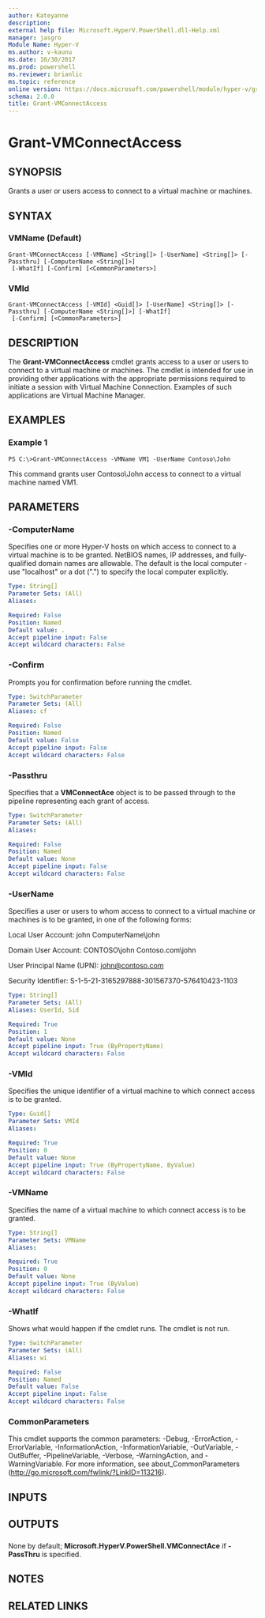 ```yaml
---
author: Kateyanne
description: 
external help file: Microsoft.HyperV.PowerShell.dll-Help.xml
manager: jasgro
Module Name: Hyper-V
ms.author: v-kaunu
ms.date: 10/30/2017
ms.prod: powershell
ms.reviewer: brianlic
ms.topic: reference
online version: https://docs.microsoft.com/powershell/module/hyper-v/grant-vmconnectaccess?view=windowsserver2012r2-ps&wt.mc_id=ps-gethelp
schema: 2.0.0
title: Grant-VMConnectAccess
---
```


# Grant-VMConnectAccess

## SYNOPSIS
Grants a user or users access to connect to a virtual machine or machines.

## SYNTAX

### VMName (Default)
```
Grant-VMConnectAccess [-VMName] <String[]> [-UserName] <String[]> [-Passthru] [-ComputerName <String[]>]
 [-WhatIf] [-Confirm] [<CommonParameters>]
```

### VMId
```
Grant-VMConnectAccess [-VMId] <Guid[]> [-UserName] <String[]> [-Passthru] [-ComputerName <String[]>] [-WhatIf]
 [-Confirm] [<CommonParameters>]
```

## DESCRIPTION
The **Grant-VMConnectAccess** cmdlet grants access to a user or users to connect to a virtual machine or machines.
The cmdlet is intended for use in providing other applications with the appropriate permissions required to initiate a session with Virtual Machine Connection.
Examples of such applications are Virtual Machine Manager.

## EXAMPLES

### Example 1
```
PS C:\>Grant-VMConnectAccess -VMName VM1 -UserName Contoso\John
```

This command grants user Contoso\John access to connect to a virtual machine named VM1.

## PARAMETERS

### -ComputerName
Specifies one or more Hyper-V hosts on which access to connect to a virtual machine is to be granted.
NetBIOS names, IP addresses, and fully-qualified domain names are allowable.
The default is the local computer - use "localhost" or a dot (".") to specify the local computer explicitly.

```yaml
Type: String[]
Parameter Sets: (All)
Aliases: 

Required: False
Position: Named
Default value: .
Accept pipeline input: False
Accept wildcard characters: False
```

### -Confirm
Prompts you for confirmation before running the cmdlet.

```yaml
Type: SwitchParameter
Parameter Sets: (All)
Aliases: cf

Required: False
Position: Named
Default value: False
Accept pipeline input: False
Accept wildcard characters: False
```

### -Passthru
Specifies that a **VMConnectAce** object is to be passed through to the pipeline representing each grant of access.

```yaml
Type: SwitchParameter
Parameter Sets: (All)
Aliases: 

Required: False
Position: Named
Default value: None
Accept pipeline input: False
Accept wildcard characters: False
```

### -UserName
Specifies a user or users to whom access to connect to a virtual machine or machines is to be granted, in one of the following forms:

Local User Account:
    john
    ComputerName\john

                         
Domain User Account:
    CONTOSO\john
    Contoso.com\john

                         
User Principal Name (UPN):
    john@contoso.com

                         
Security Identifier:
    S-1-5-21-3165297888-301567370-576410423-1103

```yaml
Type: String[]
Parameter Sets: (All)
Aliases: UserId, Sid

Required: True
Position: 1
Default value: None
Accept pipeline input: True (ByPropertyName)
Accept wildcard characters: False
```

### -VMId
Specifies the unique identifier of a virtual machine to which connect access is to be granted.

```yaml
Type: Guid[]
Parameter Sets: VMId
Aliases: 

Required: True
Position: 0
Default value: None
Accept pipeline input: True (ByPropertyName, ByValue)
Accept wildcard characters: False
```

### -VMName
Specifies the name of a virtual machine to which connect access is to be granted.

```yaml
Type: String[]
Parameter Sets: VMName
Aliases: 

Required: True
Position: 0
Default value: None
Accept pipeline input: True (ByValue)
Accept wildcard characters: False
```

### -WhatIf
Shows what would happen if the cmdlet runs.
The cmdlet is not run.

```yaml
Type: SwitchParameter
Parameter Sets: (All)
Aliases: wi

Required: False
Position: Named
Default value: False
Accept pipeline input: False
Accept wildcard characters: False
```

### CommonParameters
This cmdlet supports the common parameters: -Debug, -ErrorAction, -ErrorVariable, -InformationAction, -InformationVariable, -OutVariable, -OutBuffer, -PipelineVariable, -Verbose, -WarningAction, and -WarningVariable. For more information, see about_CommonParameters (http://go.microsoft.com/fwlink/?LinkID=113216).

## INPUTS

## OUTPUTS

###  
None by default; **Microsoft.HyperV.PowerShell.VMConnectAce** if **-PassThru** is specified.

## NOTES

## RELATED LINKS

